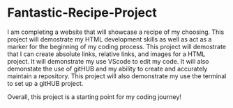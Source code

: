 # Fantastic-Recipe-Project
I am completing a website that will showcase a recipe of my choosing. This project will demostrate my HTML development skills as well as act as a marker for the beginning of my coding process. This project will demostrate that I can create absolute links, relative links, and images for a HTML project. It will demonstrate my use VScode to edit my code. It will also demonstate the use of gitHUB and my ability to create and accurately maintain a repository. This project will also demonstrate my use the terminal to set up a gitHUB project. 

Overall, this project is a starting point for my coding journey!
